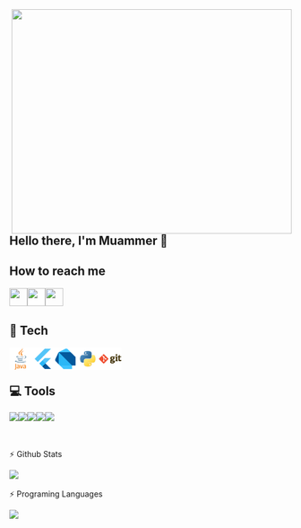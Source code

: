 <img src="https://media.giphy.com/media/qgQUggAC3Pfv687qPC/giphy.gif" width="500" height="400" align="right"/>

## Hello there, I'm Muammer :wave:


## How to reach me

[<img height="32" width="32" src="https://cdn.simpleicons.org/LinkedIn/white" align="left"/>](https://www.linkedin.com/in/muammer-aydemir-378314246/)

[<img  height="32" width="32" src="https://simpleicons.org/icons/gmail.svg" align="left" style="background-color:white;"/>](aydmrmuammer@gmail.com)

[<img height="32" width="32" src="https://external-content.duckduckgo.com/iu/?u=https%3A%2F%2Fmedia-exp1.licdn.com%2Fdms%2Fimage%2FC4D0BAQG1AL6eXKd-_Q%2Fcompany-logo_200_200%2F0%2F1613159962451%3Fe%3D2159024400%26v%3Dbeta%26t%3DQjygYj_usV9_XqZJaudlyix0a0H4ulMorEPsRBfqzG4&f=1&nofb=1&ipt=39e18dc3e2ccb2466705b66699f2dd5432813b6b1ed2528f0420f70c9c2372e0&ipo=images" align="left"/>](https://app.patika.dev/muammeraydemir)



<br />
<br />


## :milky_way: Tech

<img height="40" weight="40" src="https://raw.githubusercontent.com/github/explore/5b3600551e122a3277c2c5368af2ad5725ffa9a1/topics/java/java.png" align="left">
<img height="40" weight="40" src="https://raw.githubusercontent.com/github/explore/5b3600551e122a3277c2c5368af2ad5725ffa9a1/topics/flutter/flutter.png" align="left">
<img height="40" weight="40" src="https://raw.githubusercontent.com/github/explore/5b3600551e122a3277c2c5368af2ad5725ffa9a1/topics/dart/dart.png" align="left">
<img height="40" weight="40" src="https://raw.githubusercontent.com/github/explore/5b3600551e122a3277c2c5368af2ad5725ffa9a1/topics/python/python.png" align="left">
<img height="40" weight="40" src="https://raw.githubusercontent.com/github/explore/5b3600551e122a3277c2c5368af2ad5725ffa9a1/topics/git/git.png" align="left">

<br>
<br>

## :computer: Tools

[<img height="40" weight="40" src="https://cdn.simpleicons.org/VisualStudioCode" align="left"/>](https://code.visualstudio.com/)

[<img height="40" weight="40" src="https://cdn.simpleicons.org/EclipseIDE" align="left"/>]( https://www.eclipse.org/)

[<img height="40" weight="40" src="https://cdn.simpleicons.org/VisualStudio" align="left"/>](https://visualstudio.microsoft.com/)

[<img height="40" weight="40" src="https://cdn.simpleicons.org/PyCharm/yellow" align="left"/>](https://www.jetbrains.com/pycharm/)

[<img height="40" weight="40" src="https://cdn.simpleicons.org/Oracle" align="left"/>](https://www.oracle.com/database/technologies/appdev/plsql.html)

<br>
<br>
<br>

:zap: Github Stats

<img src="https://github-readme-stats.vercel.app/api?username=MuammerAydemir&show_icons=true&theme=chartreuse-dark">
 
<br>

:zap: Programing Languages

<img src="https://github-readme-stats.vercel.app/api/top-langs/?username=MuammerAydemir&theme=chartreuse-dark&layout=compact" >


